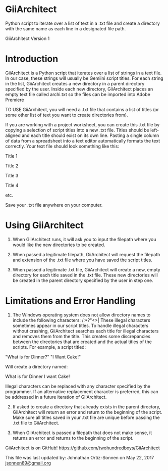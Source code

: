 # GiiArchitect
Python script to iterate over a list of text in a .txt file and create a directory with the same name as each line in a designated file path.

GiiArchitect Version 1

# Introduction

GiiArchitect is a Python script that iterates over a list of strings in a text file. In our case, these strings will usually be Gemiini script titles. For each string in the list, GiiArchitect creates a new directory in a parent directory specified by the user. Inside each new directory, GiiArchitect places an empty text file called archi.txt so the files can be imported into Adobe Premiere

TO USE GiiArchitect, you will need a .txt file that contains a list of titles (or some other list of text you want to create directories from).

If you are working with a project worksheet, you can create this .txt file by copying a selection of script titles into a new .txt file. Titles should be left-aligned and each title should exist on its own line. Pasting a single column of data from a spreadsheet into a text editor automatically formats the text correctly. Your text file should look something like this:

Title 1

Title 2 

Title 3 

Title 4 

etc.

Save your .txt file anywhere on your computer.

# Using GiiArchitect

1. When GiiArchitect runs, it will ask you to input the filepath where you would like the new directories to be created. 

2. When passed a legitimate filepath, GiiArchitect will request the filepath and extension of the .txt file where you have saved the script titles. 

3. When passed a legitimate .txt file, GiiArchitect will create a new, empty directory for each title saved in the .txt file. These new directories will be created in the parent directory specified by the user in step one.

# Limitations and Error Handling

1. The Windows operating system does not allow directory names to include the following characters: \/:*?"<>|
These illegal characters sometimes appear in our script titles. To handle illegal characters without crashing, GiiArchitect searches each title for illegal characters and removes them from the title. This creates some discrepancies between the directories that are created and the actual titles of the scripts. For example, a script titled:

"What is for Dinner?" "I Want Cake!"

Will create a directory named:

What is for Dinner I want Cake!

Illegal characters can be replaced with any character specified by the programmer. If an alternative replacement character is preferred, this can be addressed in a future iteration of GiiArchitect.

2. If asked to create a directory that already exists in the parent directory, GiiArchitect will return an error and return to the beginning of the script. Make sure all titles saved in your .txt file are unique before passing the .txt file to GiiArchitect.

3. When GiiArchitect is passed a filepath that does not make sense, it returns an error and returns to the beginning of the script.






GiiArchitect is on GitHub! https://github.com/twohundredboys/GiiArchitect

This file was last updated by:
Johnathan Ortiz-Sonnen on May 22, 2017
jsonnen89@gmail.org
